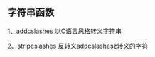 ## 字符串函数

[1、addcslashes 以C语言风格转义字符串](/qi-3001-han-shu/er-3001-zi-fu-chuan-han-shu/1addcslashes.md)

2、stripcslashes 反转义addcslashesz转义的字符

